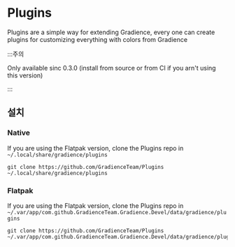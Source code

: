 # Plugins

Plugins are a simple way for extending Gradience, every one can create plugins for customizing everything with colors from Gradience

:::주의

Only available sinc 0.3.0 (install from source or from CI if you arn't using this version)

:::


## 설치

### Native

If you are using the Flatpak version, clone the Plugins repo in `~/.local/share/gradience/plugins`

```shell
git clone https://github.com/GradienceTeam/Plugins ~/.local/share/gradience/plugins
```


### Flatpak

If you are using the Flatpak version, clone the Plugins repo in `~/.var/app/com.github.GradienceTeam.Gradience.Devel/data/gradience/plugins`

```shell
git clone https://github.com/GradienceTeam/Plugins ~/.var/app/com.github.GradienceTeam.Gradience.Devel/data/gradience/plugins
```
